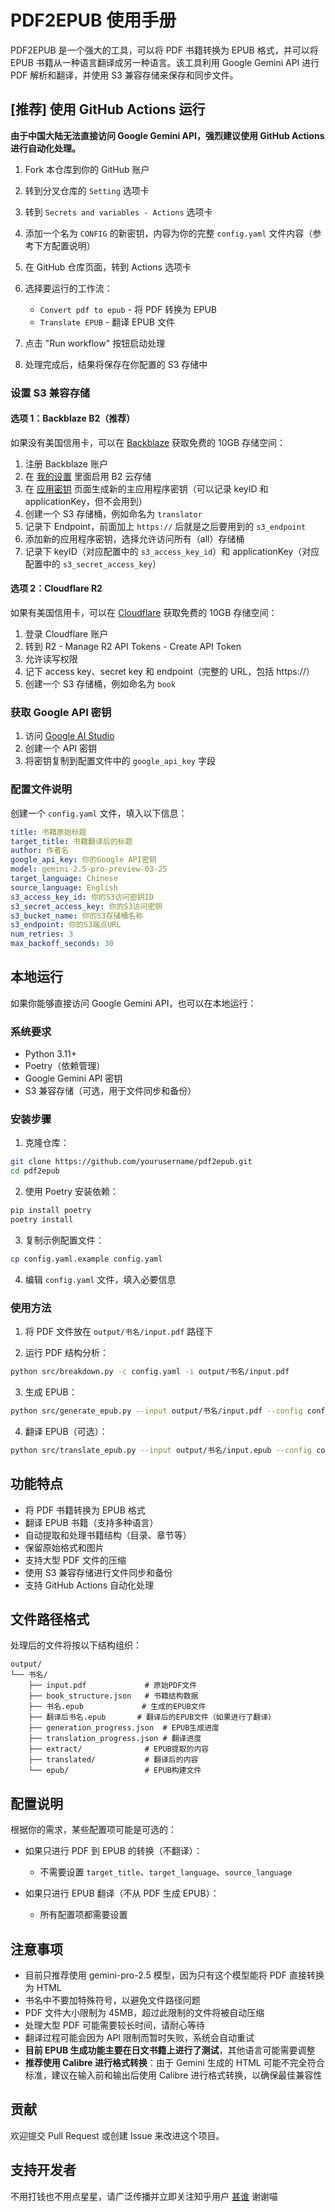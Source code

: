 # PDF2EPUB 使用手册

PDF2EPUB 是一个强大的工具，可以将 PDF 书籍转换为 EPUB 格式，并可以将 EPUB 书籍从一种语言翻译成另一种语言。该工具利用 Google Gemini API 进行 PDF 解析和翻译，并使用 S3 兼容存储来保存和同步文件。

## [推荐] 使用 GitHub Actions 运行

**由于中国大陆无法直接访问 Google Gemini API，强烈建议使用 GitHub Actions 进行自动化处理。**

1. Fork 本仓库到你的 GitHub 账户

2. 转到分叉仓库的 `Setting` 选项卡

3. 转到 `Secrets and variables - Actions` 选项卡

4. 添加一个名为 `CONFIG` 的新密钥，内容为你的完整 `config.yaml` 文件内容（参考下方配置说明）

5. 在 GitHub 仓库页面，转到 Actions 选项卡

6. 选择要运行的工作流：
   - `Convert pdf to epub` - 将 PDF 转换为 EPUB
   - `Translate EPUB` - 翻译 EPUB 文件

7. 点击 "Run workflow" 按钮启动处理

8. 处理完成后，结果将保存在你配置的 S3 存储中

### 设置 S3 兼容存储

#### 选项 1：Backblaze B2（推荐）

如果没有美国信用卡，可以在 [Backblaze](https://www.backblaze.com/) 获取免费的 10GB 存储空间：

1. 注册 Backblaze 账户
2. 在 [我的设置](https://secure.backblaze.com/account_settings.htm) 里面启用 B2 云存储
3. 在 [应用密钥](https://secure.backblaze.com/app_keys.htm) 页面生成新的主应用程序密钥（可以记录 keyID 和 applicationKey，但不会用到）
4. 创建一个 S3 存储桶，例如命名为 `translator`
5. 记录下 Endpoint，前面加上 `https://` 后就是之后要用到的 `s3_endpoint`
6. 添加新的应用程序密钥，选择允许访问所有（all）存储桶
7. 记录下 keyID（对应配置中的 `s3_access_key_id`）和 applicationKey（对应配置中的 `s3_secret_access_key`）

#### 选项 2：Cloudflare R2

如果有美国信用卡，可以在 [Cloudflare](https://developers.cloudflare.com/r2/) 获取免费的 10GB 存储空间：

1. 登录 Cloudflare 账户
2. 转到 R2 - Manage R2 API Tokens - Create API Token
3. 允许读写权限
4. 记下 access key、secret key 和 endpoint（完整的 URL，包括 https://）
5. 创建一个 S3 存储桶，例如命名为 `book`

### 获取 Google API 密钥

1. 访问 [Google AI Studio](https://makersuite.google.com/app/apikey)
2. 创建一个 API 密钥
3. 将密钥复制到配置文件中的 `google_api_key` 字段

### 配置文件说明

创建一个 `config.yaml` 文件，填入以下信息：

```yaml
title: 书籍原始标题
target_title: 书籍翻译后的标题
author: 作者名
google_api_key: 你的Google API密钥
model: gemini-2.5-pro-preview-03-25
target_language: Chinese
source_language: English
s3_access_key_id: 你的S3访问密钥ID
s3_secret_access_key: 你的S3访问密钥
s3_bucket_name: 你的S3存储桶名称
s3_endpoint: 你的S3端点URL
num_retries: 3
max_backoff_seconds: 30
```

## 本地运行

如果你能够直接访问 Google Gemini API，也可以在本地运行：

### 系统要求

- Python 3.11+
- Poetry（依赖管理）
- Google Gemini API 密钥
- S3 兼容存储（可选，用于文件同步和备份）

### 安装步骤

1. 克隆仓库：

```bash
git clone https://github.com/yourusername/pdf2epub.git
cd pdf2epub
```

2. 使用 Poetry 安装依赖：

```bash
pip install poetry
poetry install
```

3. 复制示例配置文件：

```bash
cp config.yaml.example config.yaml
```

4. 编辑 `config.yaml` 文件，填入必要信息

### 使用方法

1. 将 PDF 文件放在 `output/书名/input.pdf` 路径下

2. 运行 PDF 结构分析：

```bash
python src/breakdown.py -c config.yaml -i output/书名/input.pdf
```

3. 生成 EPUB：

```bash
python src/generate_epub.py --input output/书名/input.pdf --config config.yaml
```

4. 翻译 EPUB（可选）：

```bash
python src/translate_epub.py --input output/书名/input.epub --config config.yaml
```

## 功能特点

- 将 PDF 书籍转换为 EPUB 格式
- 翻译 EPUB 书籍（支持多种语言）
- 自动提取和处理书籍结构（目录、章节等）
- 保留原始格式和图片
- 支持大型 PDF 文件的压缩
- 使用 S3 兼容存储进行文件同步和备份
- 支持 GitHub Actions 自动化处理

## 文件路径格式

处理后的文件将按以下结构组织：

```
output/
└── 书名/
    ├── input.pdf             # 原始PDF文件
    ├── book_structure.json   # 书籍结构数据
    ├── 书名.epub             # 生成的EPUB文件
    ├── 翻译后书名.epub       # 翻译后的EPUB文件（如果进行了翻译）
    ├── generation_progress.json  # EPUB生成进度
    ├── translation_progress.json # 翻译进度
    ├── extract/              # EPUB提取的内容
    ├── translated/           # 翻译后的内容
    └── epub/                 # EPUB构建文件
```

## 配置说明

根据你的需求，某些配置项可能是可选的：

- 如果只进行 PDF 到 EPUB 的转换（不翻译）：
  - 不需要设置 `target_title`、`target_language`、`source_language`
  
- 如果只进行 EPUB 翻译（不从 PDF 生成 EPUB）：
  - 所有配置项都需要设置

## 注意事项

- 目前只推荐使用 gemini-pro-2.5 模型，因为只有这个模型能将 PDF 直接转换为 HTML
- 书名中不要加特殊符号，以避免文件路径问题
- PDF 文件大小限制为 45MB，超过此限制的文件将被自动压缩
- 处理大型 PDF 可能需要较长时间，请耐心等待
- 翻译过程可能会因为 API 限制而暂时失败，系统会自动重试
- **目前 EPUB 生成功能主要在日文书籍上进行了测试**，其他语言可能需要调整
- **推荐使用 Calibre 进行格式转换**：由于 Gemini 生成的 HTML 可能不完全符合标准，建议在输入前和输出后使用 Calibre 进行格式转换，以确保最佳兼容性

## 贡献

欢迎提交 Pull Request 或创建 Issue 来改进这个项目。

## 支持开发者

不用打钱也不用点星星，请广泛传播并立即关注知乎用户 [甚谁](https://www.zhihu.com/people/sakuraayane_justice) 谢谢喵
